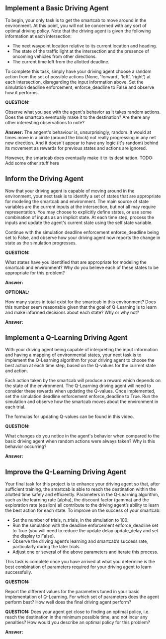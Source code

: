 ## Implement a Basic Driving Agent
To begin, your only task is to get the smartcab to move around in the environment. 
At this point, you will not be concerned with any sort of optimal driving policy. 
Note that the driving agent is given the following information at each intersection:

- The next waypoint location relative to its current location and heading.
- The state of the traffic light at the intersection and the presence of oncoming vehicles from other directions.
- The current time left from the allotted deadline.

To complete this task, simply have your driving agent choose a random action 
from the set of possible actions (None, 'forward', 'left', 'right') at each intersection, disregarding the input information above. 
Set the simulation deadline enforcement, enforce_deadline to False and observe how it performs.

**QUESTION:** 

Observe what you see with the agent's behavior as it takes random actions. 
Does the smartcab eventually make it to the destination? Are there any other interesting observations to note?

**Answer:**
The angent's behaviour is, unsurprisingly, random. It would at times move in a circle (around the block) not really progressing 
in any net new direction. And it doesn't appear to have any logic (it's random) behind its movement as rewards for previous states and actions are ignored.

However, the smartcab does eventually make it to its destination.
TODO: Add some other stuff here

## Inform the Driving Agent
Now that your driving agent is capable of moving around in the environment, 
your next task is to identify a set of states that are appropriate for modeling the smartcab and environment. 
The main source of state variables are the current inputs at the intersection, but not all may require representation. 
You may choose to explicitly define states, or use some combination of inputs as an implicit state. At each time step, 
process the inputs and update the agent's current state using the self.state variable. 

Continue with the simulation deadline enforcement enforce_deadline being set to False, 
and observe how your driving agent now reports the change in state as the simulation progresses.

**QUESTION:** 

What states have you identified that are appropriate for modeling the smartcab and environment? 
Why do you believe each of these states to be appropriate for this problem?

**Answer:**

**OPTIONAL:** 

How many states in total exist for the smartcab in this environment? 
Does this number seem reasonable given that the goal of Q-Learning is to learn and make informed decisions about each state? Why or why not?

**Answer:**

## Implement a Q-Learning Driving Agent
With your driving agent being capable of interpreting the input information and having a mapping of environmental states, 
your next task is to implement the Q-Learning algorithm for your driving agent to choose the best action at each time step, 
based on the Q-values for the current state and action. 

Each action taken by the smartcab will produce a reward which depends on the state of the environment. 
The Q-Learning driving agent will need to consider these rewards when updating the Q-values. Once implemented, 
set the simulation deadline enforcement enforce_deadline to True. Run the simulation and observe how the smartcab moves about the environment in each trial.

The formulas for updating Q-values can be found in this video.

**QUESTION:**

What changes do you notice in the agent's behavior when compared to the basic driving agent when random actions were always taken? 
Why is this behavior occurring?

**Answer:**

## Improve the Q-Learning Driving Agent
Your final task for this project is to enhance your driving agent so that, after sufficient training, 
the smartcab is able to reach the destination within the allotted time safely and efficiently. 
Parameters in the Q-Learning algorithm, such as the learning rate (alpha), 
the discount factor (gamma) and the exploration rate (epsilon) all contribute to the driving agent’s ability to learn the best action for each state. 
To improve on the success of your smartcab:

- Set the number of trials, n_trials, in the simulation to 100.
- Run the simulation with the deadline enforcement enforce_deadline set to True (you will need to reduce the update delay update_delay and set the display to False).
- Observe the driving agent’s learning and smartcab’s success rate, particularly during the later trials.
- Adjust one or several of the above parameters and iterate this process.

This task is complete once you have arrived at what you determine is the best combination of parameters required for your driving agent to learn successfully.

**QUESTION:** 

Report the different values for the parameters tuned in your basic implementation of Q-Learning. 
For which set of parameters does the agent perform best? How well does the final driving agent perform?

**QUESTION:**
Does your agent get close to finding an optimal policy, i.e. reach the destination in the minimum possible time, 
and not incur any penalties? How would you describe an optimal policy for this problem?

**Answer:**